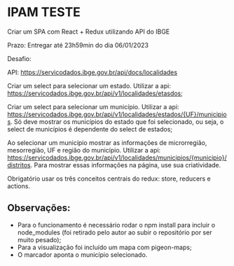 # IPAM TESTE
Criar um SPA com React + Redux utilizando API do IBGE

Prazo: Entregar até 23h59min do dia 06/01/2023

Desafio:

API: https://servicodados.ibge.gov.br/api/docs/localidades

Criar um select para selecionar um estado. Utilizar a api: https://servicodados.ibge.gov.br/api/v1/localidades/etasdos;

Criar um select para selecionar um município. Utilizar a api: https://servicodados.ibge.gov.br/api/v1/localidades/estados/{UF}/municipios. Só deve mostrar os municípios do estado que foi selecionado, ou seja, o select de municípios é dependente do select de estados;

Ao selecionar um município mostrar as informações de microrregião, mesorregião, UF e região do município. Utilizar a api: https://servicodados.ibge.gov.br/api/v1/localidades/municipios/{municipio}/distritos. Para mostrar essas informações na página, use sua criatividade.

Obrigatório usar os três conceitos centrais do redux: store, reducers e actions.

## Observações:

- Para o funcionamento é necessário rodar o npm install para incluir o node_modules (foi retirado pelo autor ao subir o repositório por ser muito pesado);
- Para a visualização foi incluído um mapa com pigeon-maps;
- O marcador aponta o município selecionado.
